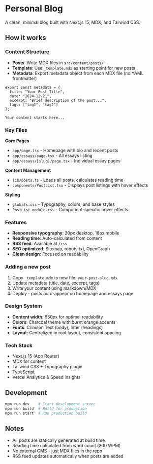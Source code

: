 # Personal Blog

A clean, minimal blog built with Next.js 15, MDX, and Tailwind CSS.

## How it works

### Content Structure
- **Posts**: Write MDX files in `src/content/posts/`
- **Template**: Use `_template.mdx` as starting point for new posts
- **Metadata**: Export metadata object from each MDX file (no YAML frontmatter)

```mdx
export const metadata = {
  title: "Your Post Title",
  date: "2024-12-21", 
  excerpt: "Brief description of the post...",
  tags: ["tag1", "tag2"]
};

Your content starts here...
```

### Key Files

**Core Pages**
- `app/page.tsx` - Homepage with bio and recent posts
- `app/essays/page.tsx` - All essays listing
- `app/essays/[slug]/page.tsx` - Individual essay pages

**Content Management**
- `lib/posts.ts` - Loads all posts, calculates reading time
- `components/PostList.tsx` - Displays post listings with hover effects

**Styling**
- `globals.css` - Typography, colors, and base styles
- `PostList.module.css` - Component-specific hover effects

### Features

- **Responsive typography**: 20px desktop, 18px mobile
- **Reading time**: Auto-calculated from content
- **RSS feed**: Available at `/rss`
- **SEO optimized**: Sitemap, robots.txt, OpenGraph
- **Clean design**: Focused on readability

### Adding a new post

1. Copy `_template.mdx` to new file: `your-post-slug.mdx`
2. Update metadata (title, date, excerpt, tags)
3. Write your content using markdown/MDX
4. Deploy - posts auto-appear on homepage and essays page

### Design System

- **Content width**: 650px for optimal readability
- **Colors**: Charcoal theme with burnt orange accents
- **Fonts**: Crimson Text (body), Inter (headings)
- **Layout**: Centralized in root layout, consistent spacing

### Tech Stack

- Next.js 15 (App Router)
- MDX for content
- Tailwind CSS + Typography plugin
- TypeScript
- Vercel Analytics & Speed Insights

## Development

```bash
npm run dev    # Start development server
npm run build  # Build for production
npm run start  # Run production build
```

## Notes

- All posts are statically generated at build time
- Reading time calculated from word count (200 WPM)
- No external CMS - just MDX files in the repo
- RSS feed updates automatically when posts are added